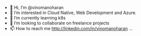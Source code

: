 - 👋 Hi, I’m @vinomanoharan
- 👀 I’m interested in Cloud Native, Web Development and Azure.
- 🌱 I’m currently learning k8s
- 💞️ I’m looking to collaborate on freelance projects
- 📫 How to reach me http://linkedin.com/in/vinomanoharan ...

<!---
vinomanoharan/vinomanoharan is a ✨ special ✨ repository because its `README.md` (this file) appears on your GitHub profile.
You can click the Preview link to take a look at your changes.
--->

